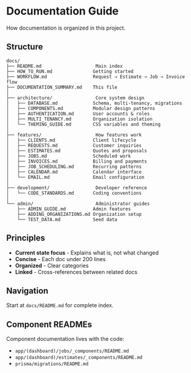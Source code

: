 # Documentation Guide

How documentation is organized in this project.

## Structure

```
docs/
├── README.md                    Main index
├── HOW_TO_RUN.md               Getting started
├── WORKFLOW.md                 Request → Estimate → Job → Invoice flow
├── DOCUMENTATION_SUMMARY.md    This file
│
├── architecture/                Core system design
│   ├── DATABASE.md             Schema, multi-tenancy, migrations
│   ├── COMPONENTS.md           Modular design patterns
│   ├── AUTHENTICATION.md       User accounts & roles
│   ├── MULTI_TENANCY.md        Organization isolation
│   └── THEMING_GUIDE.md        CSS variables and theming
│
├── features/                    How features work
│   ├── CLIENTS.md              Client lifecycle
│   ├── REQUESTS.md             Customer inquiries
│   ├── ESTIMATES.md            Quotes and proposals
│   ├── JOBS.md                 Scheduled work
│   ├── INVOICES.md             Billing and payments
│   ├── JOB_SCHEDULING.md       Recurring patterns
│   ├── CALENDAR.md             Calendar interface
│   └── EMAIL.md                Email configuration
│
├── development/                 Developer reference
│   └── CODE_STANDARDS.md       Coding conventions
│
└── admin/                       Administrator guides
    ├── ADMIN_GUIDE.md          Admin features
    ├── ADDING_ORGANIZATIONS.md Organization setup
    └── TEST_DATA.md            Seed data
```

## Principles

- **Current state focus** - Explains what is, not what changed
- **Concise** - Each doc under 200 lines
- **Organized** - Clear categories
- **Linked** - Cross-references between related docs

## Navigation

Start at `docs/README.md` for complete index.

## Component READMEs

Component documentation lives with the code:
- `app/(dashboard)/jobs/_components/README.md`
- `app/(dashboard)/estimates/_components/README.md`
- `prisma/migrations/README.md`

